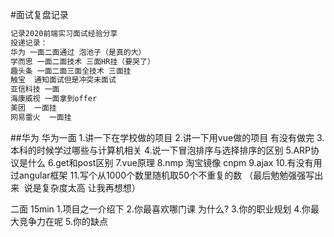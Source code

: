#面试复盘记录
```js
记录2020前端实习面试经验分享
投递记录：
华为 一面二面通过 泡池子（是真的大）
学而思 一面二面技术 三面HR挂（要哭了）
趣头条 一面二面三面全技术 三面挂
触宝  通知面试但是冲突未面试
亚信科技 一面
海康威视 一面拿到offer
美团  一面挂
网易雷火  一面挂
``` 
##华为
华为一面 
1.讲一下在学校做的项目
2.讲一下用vue做的项目 有没有做完
3.本科的时候学过哪些与计算机相关
4.说一下冒泡排序与选择排序的区别
5.ARP协议是什么
6.get和post区别
7.vue原理
8.nmp 淘宝镜像 cnpm
9.ajax 
10.有没有用过angular框架
11.写个从1000个数里随机取50个不重复的数
（最后勉勉强强写出来  说是复杂度太高 让我再想想）

二面 15min
1.项目之一介绍下
2.你最喜欢哪门课 为什么?
3.你的职业规划 
4.你最大竞争力在呢
5.你的缺点


